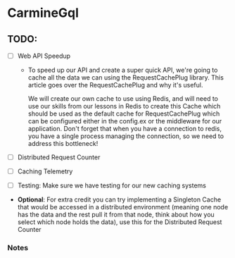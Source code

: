 # CarmineGql

## TODO:
  - [ ] Web API Speedup
    - To speed up our API and create a super quick API, we're going to cache all the data we can using the RequestCachePlug library. This article goes over the RequestCachePlug and why it's useful.

      We will create our own cache to use using Redis, and will need to use our skills from our lessons in Redis to create this Cache which should be used as the default cache for RequestCachePlug 
      which can be configured either in the config.ex or the middleware for our application. Don't forget that when you have a connection to redis, you have a single process managing the connection, 
      so we need to address this bottleneck!
      
  - [ ] Distributed Request Counter
  - [ ] Caching Telemetry
  - [ ] Testing: Make sure we have testing for our new caching systems

  - **Optional**: For extra credit you can try implementing a Singleton Cache that would be accessed in a distributed environment (meaning one node has the data and the rest pull it from that node, think about how you select which node holds the data), use this for the Distributed Request Counter

### Notes


